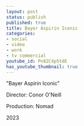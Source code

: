 ```yaml
---
layout: post
status: publish
published: true
title: Bayer Aspirin Iconic
categories:
- social
- video
- work
- tv commercial
youtube_id: Pn8ZC4p5tdE
has_youtube_thumbnail: true
---
```

"Bayer Aspirin Iconic"

Director: Conor O'Neill

Production: Nomad

2023